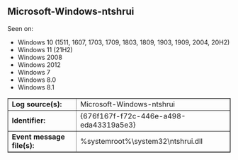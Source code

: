 ## Microsoft-Windows-ntshrui

Seen on:
* Windows 10 (1511, 1607, 1703, 1709, 1803, 1809, 1903, 1909, 2004, 20H2)
* Windows 11 (21H2)
* Windows 2008
* Windows 2012
* Windows 7
* Windows 8.0
* Windows 8.1

<table border="1" class="docutils">
  <tbody>
    <tr>
      <td><b>Log source(s):</b></td>
      <td>Microsoft-Windows-ntshrui</td>
    </tr>
    <tr>
      <td><b>Identifier:</b></td>
      <td>{676f167f-f72c-446e-a498-eda43319a5e3}</td>
    </tr>
    <tr>
      <td><b>Event message file(s):</b></td>
      <td>%systemroot%\system32\ntshrui.dll</td>
    </tr>
  </tbody>
</table>

&nbsp;

